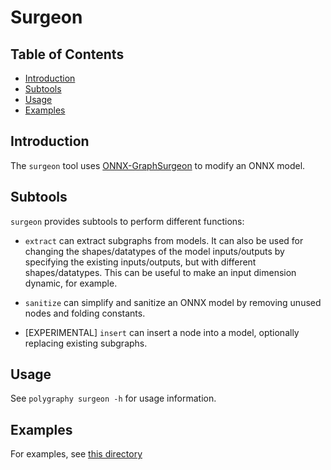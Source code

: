 # Surgeon

## Table of Contents

- [Introduction](#introduction)
- [Subtools](#subtools)
- [Usage](#usage)
- [Examples](#examples)


## Introduction

The `surgeon` tool uses [ONNX-GraphSurgeon](https://github.com/NVIDIA/TensorRT/tree/main/tools/onnx-graphsurgeon)
to modify an ONNX model.


## Subtools

`surgeon` provides subtools to perform different functions:

- `extract` can extract subgraphs from models. It can also be used for changing the shapes/datatypes of the
    model inputs/outputs by specifying the existing inputs/outputs, but with different shapes/datatypes. This
    can be useful to make an input dimension dynamic, for example.

- `sanitize` can simplify and sanitize an ONNX model by removing unused nodes and folding constants.

- [EXPERIMENTAL] `insert` can insert a node into a model, optionally replacing existing subgraphs.


## Usage

See `polygraphy surgeon -h` for usage information.


## Examples

For examples, see [this directory](../../../examples/cli/surgeon)

